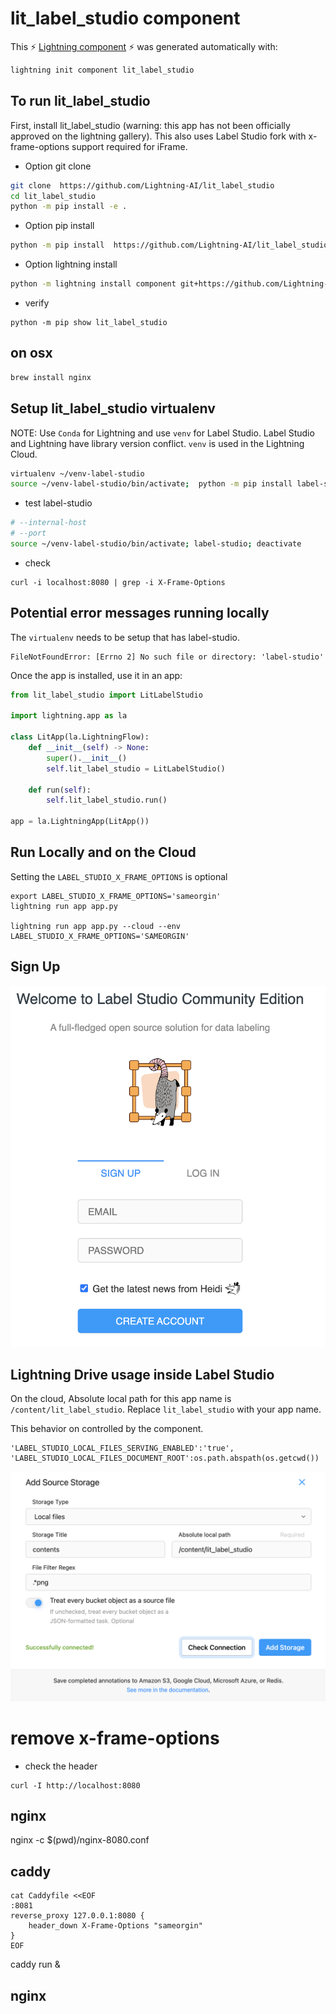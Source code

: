 # lit_label_studio component

This ⚡ [Lightning component](lightning.ai) ⚡ was generated automatically with:

```bash
lightning init component lit_label_studio
```

## To run lit_label_studio

First, install lit_label_studio (warning: this app has not been officially approved on the lightning gallery).  This also uses Label Studio fork with x-frame-options support required for iFrame.

- Option git clone
```bash
git clone  https://github.com/Lightning-AI/lit_label_studio
cd lit_label_studio
python -m pip install -e .
```

- Option pip install
```bash
python -m pip install  https://github.com/Lightning-AI/lit_label_studio/archive/refs/tags/0.0.0.tar.gz
```

- Option lightning install
```bash
python -m lightning install component git+https://github.com/Lightning-AI/lit_label_studio.git@0.0.0
```

- verify 
```
python -m pip show lit_label_studio
```

## on osx

```bash
brew install nginx
```

## Setup lit_label_studio virtualenv
  
NOTE: Use `Conda` for Lightning and use `venv` for Label Studio. 
Label Studio and Lightning have library version conflict. 
`venv` is used in the Lightning Cloud.

```bash
virtualenv ~/venv-label-studio 
source ~/venv-label-studio/bin/activate;  python -m pip install label-studio; deactivate
```

- test label-studio
```bash
# --internal-host
# --port
source ~/venv-label-studio/bin/activate; label-studio; deactivate
```

- check 
```
curl -i localhost:8080 | grep -i X-Frame-Options
```


## Potential error messages running locally

The `virtualenv` needs to be setup that has label-studio. 
```
FileNotFoundError: [Errno 2] No such file or directory: 'label-studio'
```


Once the app is installed, use it in an app:

```python
from lit_label_studio import LitLabelStudio

import lightning.app as la

class LitApp(la.LightningFlow):
    def __init__(self) -> None:
        super().__init__()
        self.lit_label_studio = LitLabelStudio()

    def run(self):
        self.lit_label_studio.run()

app = la.LightningApp(LitApp())
```

## Run Locally and on the Cloud
Setting the `LABEL_STUDIO_X_FRAME_OPTIONS` is optional

```
export LABEL_STUDIO_X_FRAME_OPTIONS='sameorgin'
lightning run app app.py

lightning run app app.py --cloud --env LABEL_STUDIO_X_FRAME_OPTIONS='SAMEORGIN'
```
## Sign Up 
![Sign Up](./static/label-studio-sign-up.png)

## Lightning Drive usage inside Label Studio

On the cloud, Absolute local path for this app name is `/content/lit_label_studio`.  Replace `lit_label_studio` with your app name.

This behavior on controlled by the component.
```
'LABEL_STUDIO_LOCAL_FILES_SERVING_ENABLED':'true', 
'LABEL_STUDIO_LOCAL_FILES_DOCUMENT_ROOT':os.path.abspath(os.getcwd())
```

![Add Local Storage](./static/label_studio_add_source_storage.png)

# remove x-frame-options

- check the header
  
```
curl -I http://localhost:8080
```

## nginx

nginx  -c $(pwd)/nginx-8080.conf 


## caddy
```
cat Caddyfile <<EOF
:8081
reverse_proxy 127.0.0.1:8080 {
    header_down X-Frame-Options "sameorgin"
}
EOF
```
caddy run &


## nginx

